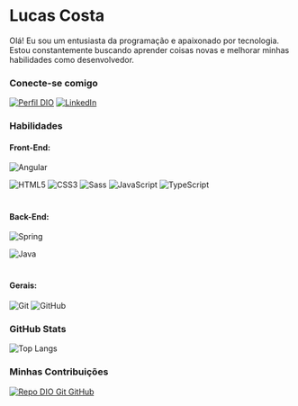 # Lucas Costa
Olá! Eu sou um entusiasta da programação e apaixonado por tecnologia. Estou constantemente buscando aprender coisas novas e melhorar minhas habilidades como desenvolvedor.


### Conecte-se comigo
[![Perfil DIO](https://img.shields.io/badge/-Meu%20Perfil%20na%20DIO-30A3DC?style=for-the-badge)](https://www.dio.me/users/lucasemanoel1995)
[![LinkedIn](https://img.shields.io/badge/-LinkedIn-000?style=for-the-badge&logo=linkedin&logoColor=30A3DC)](https://www.linkedin.com/in/lucas-costa-794529118/)


### Habilidades

#### Front-End:

![Angular](https://img.shields.io/badge/Angular-000?style=for-the-badge&logo=angular&logoColor=C3002F)

![HTML5](https://img.shields.io/badge/HTML-000?style=for-the-badge&logo=html5&logoColor=30A3DC)
![CSS3](https://img.shields.io/badge/CSS3-000?style=for-the-badge&logo=css3&logoColor=E94D5F)
![Sass](https://img.shields.io/badge/Sass-000?style=for-the-badge&logo=sass)
![JavaScript](https://img.shields.io/badge/JavaScript-000?style=for-the-badge&logo=javascript)
![TypeScript](https://img.shields.io/badge/TypeScript-000?style=for-the-badge&logo=typescript&logoColor=30A3DC)
#

#### Back-End: 
![Spring](https://img.shields.io/badge/Spring-000?style=for-the-badge&logo=Spring&logoColor=30A3DC)

![Java](https://img.shields.io/badge/Java-000?style=for-the-badge&logo=Java&logoColor=30A3DC)

#

#### Gerais:

![Git](https://img.shields.io/badge/Git-000?style=for-the-badge&logo=git&logoColor=E94D5F)
![GitHub](https://img.shields.io/badge/GitHub-000?style=for-the-badge&logo=github&logoColor=30A3DC)

### GitHub Stats
![Top Langs](https://github-readme-stats-git-masterrstaa-rickstaa.vercel.app/api/top-langs/?username=lucascosta95&layout=compact&bg_color=000&border_color=30A3DC&title_color=E94D5F&text_color=FFF)

### Minhas Contribuições
[![Repo DIO Git GitHub](https://github-readme-stats.vercel.app/api/pin/?username=lucascosta95&repo=dio-lab-open-source&bg_color=000&border_color=30A3DC&show_icons=true&icon_color=30A3DC&title_color=E94D5F&text_color=FFF)](https://github.com/lucascosta95/dio-lab-open-source)
